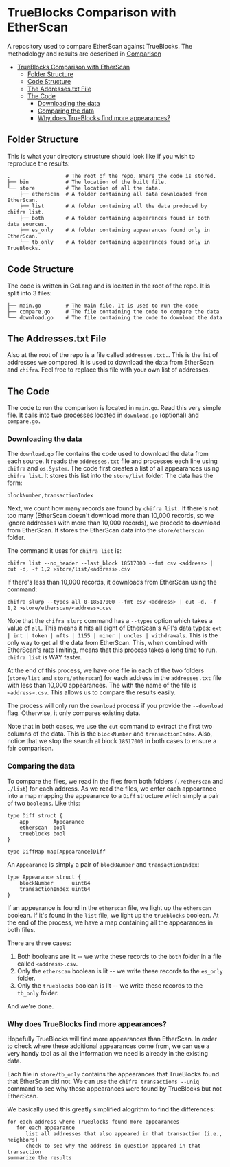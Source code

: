 # TrueBlocks Comparison with EtherScan

A repository used to compare EtherScan against TrueBlocks.
The methodology and results are described in [Comparison](./Comparison.md)

- [TrueBlocks Comparison with EtherScan](#trueblocks-comparison-with-etherscan)
  - [Folder Structure](#folder-structure)
  - [Code Structure](#code-structure)
  - [The Addresses.txt File](#the-addressestxt-file)
  - [The Code](#the-code)
    - [Downloading the data](#downloading-the-data)
    - [Comparing the data](#comparing-the-data)
    - [Why does TrueBlocks find more appearances?](#why-does-trueblocks-find-more-appearances)

## Folder Structure

This is what your directory structure should look like if you wish to reproduce the results:

```[shell]
.                  # The root of the repo. Where the code is stored.
├── bin            # The location of the built file.
└── store          # The location of all the data.
    ├── etherscan  # A folder containing all data downloaded from EtherScan.
    ├── list       # A folder containing all the data produced by chifra list.
    ├── both       # A folder containing appearances found in both data sources.
    ├── es_only    # A folder containing appearances found only in EtherScan.
    └── tb_only    # A folder containing appearances found only in TrueBlocks.
```

## Code Structure

The code is written in GoLang and is located in the root of the repo. It is split into 3 files:

```[shell]
├── main.go        # The main file. It is used to run the code
├── compare.go     # The file containing the code to compare the data
└── download.go    # The file containing the code to download the data
```

## The Addresses.txt File

Also at the root of the repo is a file called `addresses.txt.`. This is the list of addresses we compared. It is used to download the data from EtherScan and `chifra`. Feel free to replace this file with your own list of addresses.

## The Code

The code to run the comparison is located in `main.go`. Read this very simple file. It calls into two processes located in `download.go` (optional) and `compare.go.`

### Downloading the data

The `download.go` file contains the code used to download the data from each source. It reads the `addresses.txt` file and processes each line using `chifra` and `os.System`. The code first creates a list of all appearances using `chifra list`. It stores this list into the `store/list` folder. The data has the form:

```[shell]
blockNumber,transactionIndex
```

Next, we count how many records are found by `chifra list.` If there's not too many (EtherScan doesn't download more than 10,000 records, so we ignore addresses with more than 10,000 records), we procede to download from EtherScan. It stores the EtherScan data into the `store/etherscan` folder.

The command it uses for `chifra list` is:

```[shell]
chifra list --no_header --last_block 18517000 --fmt csv <address> | cut -d, -f 1,2 >store/list/<address>.csv
```

If there's less than 10,000 records, it downloads from EtherScan using the command:

```[shell]
chifra slurp --types all 0-18517000 --fmt csv <address> | cut -d, -f 1,2 >store/etherscan/<address>.csv
```

Note that the `chifra slurp` command has a `--types` option which takes a value of `all`. This means it hits all eight of EtherScan's API's data types: `ext | int | token | nfts | 1155 | miner | uncles | withdrawals`. This is the only way to get all the data from EtherScan. This, when combined with EtherScan's rate limiting, means that this process takes a long time to run. `chifra list` is WAY faster.

At the end of this process, we have one file in each of the two folders (`store/list` and `store/etherscan`) for each address in the `addresses.txt` file with less than 10,000 appearances. The with the name of the file is `<address>.csv`. This allows us to compare the results easily.

The process will only run the `download` process if you provide the `--download` flag. Otherwise, it only compares existing data.

Note that in both cases, we use the `cut` command to extract the first two columns of the data. This is the `blockNumber` and `transactionIndex`. Also, notice that we stop the search at block `18517000` in both cases to ensure a fair comparison.

### Comparing the data

To compare the files, we read in the files from both folders (`./etherscan` and `./list`) for each address. As we read the files, we enter each appearance into a map mapping the appearance to a `Diff` structure which simply a pair of two `booleans`. Like this:

```[go]
type Diff struct {
    app        Appearance
    etherscan  bool
    trueblocks bool
}

type DiffMap map[Appearance]Diff
```

An `Appearance` is simply a pair of `blockNumber` and `transactionIndex`:

```[go]
type Appearance struct {
    blockNumber      uint64
    transactionIndex uint64
}
```

If an appearance is found in the `etherscan` file, we light up the `etherscan` boolean. If it's found in the `list` file, we light up the `trueblocks` boolean. At the end of the process, we have a map containing all the appearances in both files.

There are three cases:

1. Both booleans are lit -- we write these records to the `both` folder in a file called `<address>.csv`.
2. Only the `etherscan` boolean is lit -- we write these records to the `es_only` folder.
3. Only the `trueblocks` boolean is lit -- we write these records to the `tb_only` folder.

And we're done.

### Why does TrueBlocks find more appearances?

Hopefully TrueBlocks will find more appearances than EtherScan. In order to check where these additional appearances come from, we can use a very handy tool as all the information we need is already in the existing data.

Each file in `store/tb_only` contains the appearances that TrueBlocks found that EtherScan did not. We can use the `chifra transactions --uniq` command to see why those appearances were found by TrueBlocks but not EtherScan.

We basically used this greatly simplified alogrithm to find the differences:

```[go]
for each address where TrueBlocks found more appearances
   for each appearance
      list all addresses that also appeared in that transaction (i.e., neighbors)
      check to see why the address in question appeared in that transaction
summarize the results
```
